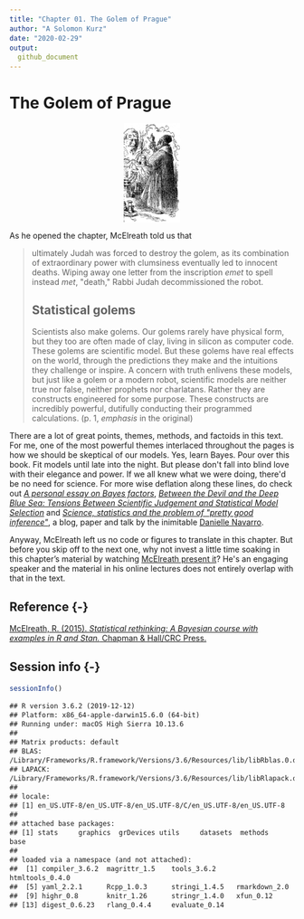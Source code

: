 ```yaml
---
title: "Chapter 01. The Golem of Prague"
author: "A Solomon Kurz"
date: "2020-02-29"
output:
  github_document
---
```


# The Golem of Prague

<img src="pictures/Golem_and_Loew.jpg" title="Rabbi Loew and Golem by Mikoláš Aleš, 1899" alt="Rabbi Loew and Golem by Mikoláš Aleš, 1899" width="20%" style="display: block; margin: auto;" />

As he opened the chapter, McElreath told us that

> ultimately Judah was forced to destroy the golem, as its combination of extraordinary power with clumsiness eventually led to innocent deaths. Wiping away one letter from the inscription *emet* to spell instead *met*, "death," Rabbi Judah decommissioned the robot.
>
>## Statistical golems
>
> Scientists also make golems. Our golems rarely have physical form, but they too are often made of clay, living in silicon as computer code. These golems are scientific model. But these golems have real effects on the world, through the predictions they make and the intuitions they challenge or inspire. A concern with truth enlivens these models, but just like a golem or a modern robot, scientific models are neither true nor false, neither prophets nor charlatans. Rather they are constructs engineered for some purpose. These constructs are incredibly powerful, dutifully conducting their programmed calculations. (p. 1, *emphasis* in the original)

There are a lot of great points, themes, methods, and factoids in this text. For me, one of the most powerful themes interlaced throughout the pages is how we should be skeptical of our models. Yes, learn Bayes. Pour over this book. Fit models until late into the night. But please don't fall into blind love with their elegance and power. If we all knew what we were doing, there'd be no need for science. For more wise deflation along these lines, do check out [*A personal essay on Bayes factors*](https://djnavarro.net/post/a-personal-essay-on-bayes-factors/), [*Between the Devil and the Deep Blue Sea: Tensions Between Scientific Judgement and Statistical Model Selection*](https://link.springer.com/article/10.1007/s42113-018-0019-z) and [*Science, statistics and the problem of "pretty good inference"*](https://www.youtube.com/watch?v=tNkmsAOn7aU), a blog, paper and talk by the inimitable [Danielle Navarro](https://twitter.com/djnavarro?lang=en).

Anyway, McElreath left us no code or figures to translate in this chapter. But before you skip off to the next one, why not invest a little time soaking in this chapter’s material by watching [McElreath present it](https://www.youtube.com/watch?v=oy7Ks3YfbDg&t=14s&frags=pl%2Cwn)? He's an engaging speaker and the material in his online lectures does not entirely overlap with that in the text.

## Reference {-}

[McElreath, R. (2015). *Statistical rethinking: A Bayesian course with examples in R and Stan.* Chapman & Hall/CRC Press.](https://xcelab.net/rm/statistical-rethinking/)

## Session info {-}


```r
sessionInfo()
```

```
## R version 3.6.2 (2019-12-12)
## Platform: x86_64-apple-darwin15.6.0 (64-bit)
## Running under: macOS High Sierra 10.13.6
## 
## Matrix products: default
## BLAS:   /Library/Frameworks/R.framework/Versions/3.6/Resources/lib/libRblas.0.dylib
## LAPACK: /Library/Frameworks/R.framework/Versions/3.6/Resources/lib/libRlapack.dylib
## 
## locale:
## [1] en_US.UTF-8/en_US.UTF-8/en_US.UTF-8/C/en_US.UTF-8/en_US.UTF-8
## 
## attached base packages:
## [1] stats     graphics  grDevices utils     datasets  methods   base     
## 
## loaded via a namespace (and not attached):
##  [1] compiler_3.6.2  magrittr_1.5    tools_3.6.2     htmltools_0.4.0
##  [5] yaml_2.2.1      Rcpp_1.0.3      stringi_1.4.5   rmarkdown_2.0  
##  [9] highr_0.8       knitr_1.26      stringr_1.4.0   xfun_0.12      
## [13] digest_0.6.23   rlang_0.4.4     evaluate_0.14
```


